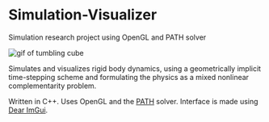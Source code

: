 # Simulation-Visualizer
Simulation research project using OpenGL and PATH solver

![gif of tumbling cube](https://i.imgur.com/5Adcpje.gif "Tumbling cube")

Simulates and visualizes rigid body dynamics, using a geometrically implicit time-stepping scheme and formulating the physics as a mixed nonlinear complementarity problem.

Written in C++. Uses OpenGL and the [PATH](http://pages.cs.wisc.edu/~ferris/path.html) solver. Interface is made using [Dear ImGui](https://github.com/ocornut/imgui).
